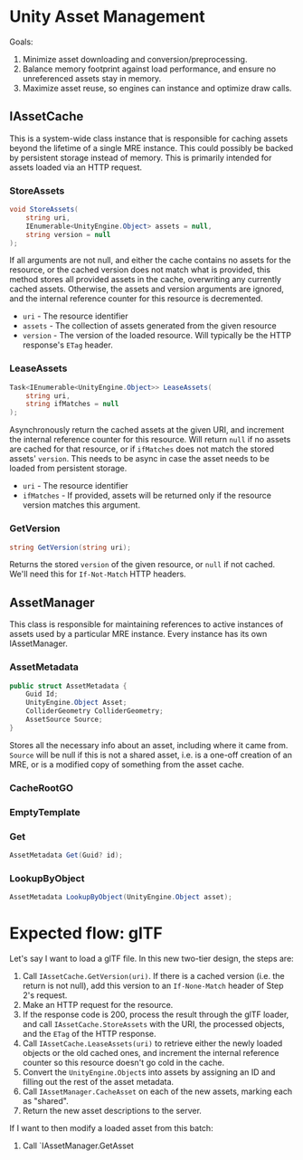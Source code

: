 Unity Asset Management
========================

Goals:

1. Minimize asset downloading and conversion/preprocessing.
2. Balance memory footprint against load performance, and ensure no unreferenced assets stay in memory.
2. Maximize asset reuse, so engines can instance and optimize draw calls.


IAssetCache
------------

This is a system-wide class instance that is responsible for caching assets beyond the lifetime of a single MRE
instance. This could possibly be backed by persistent storage instead of memory. This is primarily intended
for assets loaded via an HTTP request.

### StoreAssets

```cs
void StoreAssets(
	string uri,
	IEnumerable<UnityEngine.Object> assets = null,
	string version = null
);
```

If all arguments are not null, and either the cache contains no assets for the resource, or the cached version
does not match what is provided, this method stores all provided assets in the cache, overwriting any currently
cached assets. Otherwise, the assets and version arguments are ignored, and the internal reference counter for this
resource is decremented.

* `uri` - The resource identifier
* `assets` - The collection of assets generated from the given resource
* `version` - The version of the loaded resource. Will typically be the HTTP response's `ETag` header.

### LeaseAssets

```cs
Task<IEnumerable<UnityEngine.Object>> LeaseAssets(
	string uri,
	string ifMatches = null
);
```

Asynchronously return the cached assets at the given URI, and increment the internal reference counter for this
resource. Will return `null` if no assets are cached for that resource, or if `ifMatches` does not match the
stored assets' `version`. This needs to be async in case the asset needs to be loaded from persistent storage.

* `uri` - The resource identifier
* `ifMatches` - If provided, assets will be returned only if the resource version matches this argument.

### GetVersion

```cs
string GetVersion(string uri);
```

Returns the stored `version` of the given resource, or `null` if not cached. We'll need this for `If-Not-Match`
HTTP headers.


AssetManager
---------------

This class is responsible for maintaining references to active instances of assets used by a particular MRE instance.
Every instance has its own IAssetManager.

### AssetMetadata

```cs
public struct AssetMetadata {
	Guid Id;
	UnityEngine.Object Asset;
	ColliderGeometry ColliderGeometry;
	AssetSource Source;
}
```

Stores all the necessary info about an asset, including where it came from. `Source` will be null if this is not
a shared asset, i.e. is a one-off creation of an MRE, or is a modified copy of something from the asset cache.

### CacheRootGO

### EmptyTemplate

### Get

```cs
AssetMetadata Get(Guid? id);
```

### LookupByObject

```cs
AssetMetadata LookupByObject(UnityEngine.Object asset);
```

Expected flow: glTF
=====================

Let's say I want to load a glTF file. In this new two-tier design, the steps are:

1. Call `IAssetCache.GetVersion(uri)`. If there is a cached version (i.e. the return
	is not null), add this version to an `If-None-Match` header of Step 2's request.
2. Make an HTTP request for the resource.
3. If the response code is 200, process the result through the glTF loader, and call `IAssetCache.StoreAssets` with
	the URI, the processed objects, and the `ETag` of the HTTP response.
4. Call `IAssetCache.LeaseAssets(uri)` to retrieve either the newly loaded objects or the old cached ones, and
	increment the internal reference counter so this resource doesn't go cold in the cache.
5. Convert the `UnityEngine.Object`s into assets by assigning an ID and filling out the rest of the asset metadata.
6. Call `IAssetManager.CacheAsset` on each of the new assets, marking each as "shared".
7. Return the new asset descriptions to the server.

If I want to then modify a loaded asset from this batch:

1. Call `IAssetManager.GetAsset
